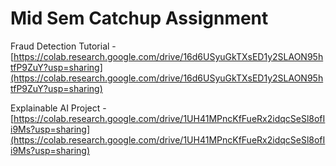 # Mid Sem Catchup Assignment

Fraud Detection Tutorial - [https://colab.research.google.com/drive/16d6USyuGkTXsED1y2SLAON95htfP9ZuY?usp=sharing](https://colab.research.google.com/drive/16d6USyuGkTXsED1y2SLAON95htfP9ZuY?usp=sharing)

Explainable AI Project - [https://colab.research.google.com/drive/1UH41MPncKfFueRx2idqcSeSl8ofIi9Ms?usp=sharing](https://colab.research.google.com/drive/1UH41MPncKfFueRx2idqcSeSl8ofIi9Ms?usp=sharing)